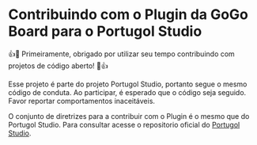 ﻿# Contribuindo com o Plugin da GoGo Board para o Portugol Studio

👍🎉 Primeiramente, obrigado por utilizar seu tempo contribuindo com projetos de código aberto! 🎉👍

Esse projeto é parte do projeto Portugol Studio, portanto segue o mesmo código de conduta. Ao participar, é esperado que o código seja seguido. Favor reportar comportamentos inaceitáveis.

O conjunto de diretrizes para a contribuir com o Plugin é o mesmo que do Portugol Studio. 
Para consultar acesse o repositorio oficial do [Portugol Studio](https://github.com/UNIVALI-LITE/Portugol-Studio).
